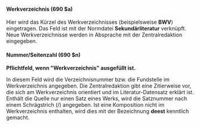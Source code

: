 #### Werkverzeichnis (690 $a)

Hier wird das Kürzel des Werkverzeichnisses (beispielsweise **BWV**) eingetragen. Das Feld ist mit der Normdatei **Sekundärliteratur** verknüpft. Neue Werkverzeichnisse werden in Absprache mit der Zentralredaktion eingegeben.

#### Nummer/Seitenzahl (690 $n)
**Pflichtfeld, wenn "Werkverzeichnis" ausgefüllt ist.**

In diesem Feld wird die Verzeichnisnummer bzw. die Fundstelle im Werkverzeichnis angegeben. Die Zentralredaktion gibt eine Zitierweise vor, die sich am Werkverzeichnis orientiert und im Literatur-Datensatz erklärt ist. Enthält die Quelle nur einen Satz eines Werks, wird die Satznummer nach einem Schrägstrich (/) angegeben. Ist eine Komposition nicht im Werkverzeichnis enthalten, wird dies mit der Bezeichnung **deest** kenntlich gemacht.